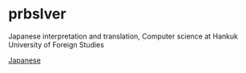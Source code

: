 # prbslver

Japanese interpretation and translation, Computer science at Hankuk University of Foreign Studies

[Japanese](https://github.com/prbslver/prbslver/blob/master/README.jp.md)
